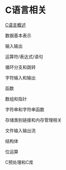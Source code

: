 # C语言相关

[C语言概述]()

数据基本表示

输入输出

运算符/表达式/语句

循环分支和跳转

字符输入和输出

函数

数组和指针

字符串和字符串函数

存储类别链接和内存管理相关

文件输入输出流

结构体

位运算

C预处理和C库

